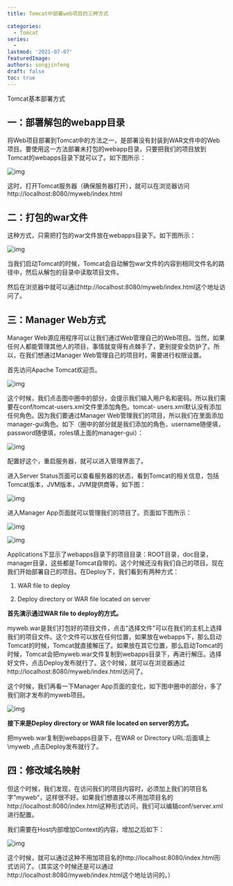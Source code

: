 ```yaml
---
title: Tomcat中部署web项目的三种方式

categories:
  - Tomcat
series: 
  - 
lastmod: '2021-07-07'
featuredImage: 
authors: songjinfeng
draft: false
toc: true
---
```


Tomcat基本部署方式



## **一：部署解包的webapp目录**

将Web项目部署到Tomcat中的方法之一，是部署没有封装到WAR文件中的Web项目。要使用这一方法部署未打包的webapp目录，只要把我们的项目放到Tomcat的webapps目录下就可以了。如下图所示：

![img](https://image-fusice.oss-cn-hangzhou.aliyuncs.com/image/https/img.jbzj.com/file_images/article/201706/2021.09.01-20:12:18-2017060808382648.png)

这时，打开Tomcat服务器（确保服务器打开），就可以在浏览器访问http://localhost:8080/myweb/index.html

## **二：打包的war文件**

这种方式，只需把打包的war文件放在webapps目录下。如下图所示：

![img](https://image-fusice.oss-cn-hangzhou.aliyuncs.com/image/https/img.jbzj.com/file_images/article/201706/2021.09.01-20:12:21-2017060808382654.png)

当我们启动Tomcat的时候，Tomcat会自动解包war文件的内容到相同文件名的路径中，然后从解包的目录中读取项目文件。

然后在浏览器中就可以通过http://localhost:8080/myweb/index.html这个地址访问了。

## **三：Manager Web方式**

Manager Web源应用程序可以让我们通过Web管理自己的Web项目。当然，如果任何人都能管理其他人的项目，事情就变得有点棘手了，更别提安全防护了。所以，在我们想通过Manager Web管理自己的项目时，需要进行权限设置。

首先访问Apache Tomcat欢迎页。

![img](https://image-fusice.oss-cn-hangzhou.aliyuncs.com/image/https/img.jbzj.com/file_images/article/201706/2021.09.01-20:12:24-2017060808382656.png)

这个时候，我们点击图中圈中的部分，会提示我们输入用户名和密码。所以我们需要在conf/tomcat-users.xml文件里添加角色。tomcat- users.xml默认没有添加任何角色。因为我们要通过Manager  Web管理我们的项目，所以我们在里面添加manager-gui角色。如下（圈中的部分就是我们添加的角色，username随便填，password随便填，roles填上面的manager-gui）：

![img](https://image-fusice.oss-cn-hangzhou.aliyuncs.com/image/https/img.jbzj.com/file_images/article/201706/2021.09.01-20:12:27-2017060808382657.png)

配置好这个，重启服务器，就可以进入管理界面了。

进入Server Status页面可以查看服务器的状态，看到Tomcat的相关信息，包括Tomcat版本，JVM版本，JVM提供商等，如下图：

![img](https://image-fusice.oss-cn-hangzhou.aliyuncs.com/image/https/img.jbzj.com/file_images/article/201706/2021.09.01-20:12:29-2017060808382658.png)

进入Manager App页面就可以管理我们的项目了。页面如下图所示：

![img](https://image-fusice.oss-cn-hangzhou.aliyuncs.com/image/https/img.jbzj.com/file_images/article/201706/2021.09.01-20:12:32-2017060808382659.png)

![img](https://image-fusice.oss-cn-hangzhou.aliyuncs.com/image/https/img.jbzj.com/file_images/article/201706/2021.09.01-20:12:36-2017060808382660.png)

Applications下显示了webapps目录下的项目目录：ROOT目录，doc目录，manager目录，这些都是Tomcat自带的。这个时候还没有我们自己的项目。现在我们开始部署自己的项目。在Deploy下，我们看到有两种方式：

1. WAR file to deploy

2. Deploy directory or WAR file located on server

**首先演示通过WAR file to deploy的方式。**

myweb.war是我们打包好的项目文件，点击"选择文件"可以在我们的主机上选择我们的项目文件。这个文件可以放在任何位置，如果放在webapps下，那么启动Tomcat的时候，Tomcat就直接解压了。如果放在其它位置，那么启动Tomcat的时候，Tomcat会把myweb.war文件复制到webapps目录下，再进行解压。选择好文件，点击Deploy发布就行了。这个时候，就可以在浏览器通过http://localhost:8080/myweb/index.html访问了。

这个时候，我们再看一下Manager App页面的变化，如下图中圈中的部分，多了我们刚才发布的myweb项目。

![img](https://image-fusice.oss-cn-hangzhou.aliyuncs.com/image/https/img.jbzj.com/file_images/article/201706/2021.09.01-20:12:39-2017060808382661.png)

**接下来是Deploy directory or WAR file located on server的方式。**

把myweb.war复制到webapps目录下，在WAR or Directory URL:后面填上 \myweb ,点击Deploy发布就行了。

## 四：修改域名映射

但这个时候，我们发现，在访问我们的项目内容时，必须加上我们的项目名字"myweb"，这样很不好。如果我们想直接以不用加项目名的http://localhost:8080/index.html这种形式访问，我们可以编辑conf/server.xml进行配置。

我们需要在Host内部增加Context的内容，增加之后如下：

![img](https://image-fusice.oss-cn-hangzhou.aliyuncs.com/image/https/img.jbzj.com/file_images/article/201706/2021.09.01-20:12:41-2017060808382652.png)

这个时候，就可以通过这种不用加项目名的http://localhost:8080/index.html形式访问了。（其实这个时候还是可以通过http://localhost:8080/myweb/index.html这个地址访问的。）